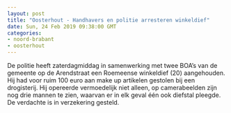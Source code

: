 ```yaml
---
layout: post
title: "Oosterhout - Handhavers en politie arresteren winkeldief"
date: Sun, 24 Feb 2019 09:38:00 GMT
categories: 
- noord-brabant 
- oosterhout 
---
```


De politie heeft zaterdagmiddag in samenwerking met twee BOA’s van de gemeente op de Arendstraat een Roemeense winkeldief (20) aangehouden. Hij had voor ruim 100 euro aan make up artikelen gestolen bij een drogisterij. Hij opereerde vermoedelijk niet alleen, op camerabeelden zijn nog drie mannen te zien, waarvan er in elk geval één ook diefstal pleegde. De verdachte is in verzekering gesteld.
